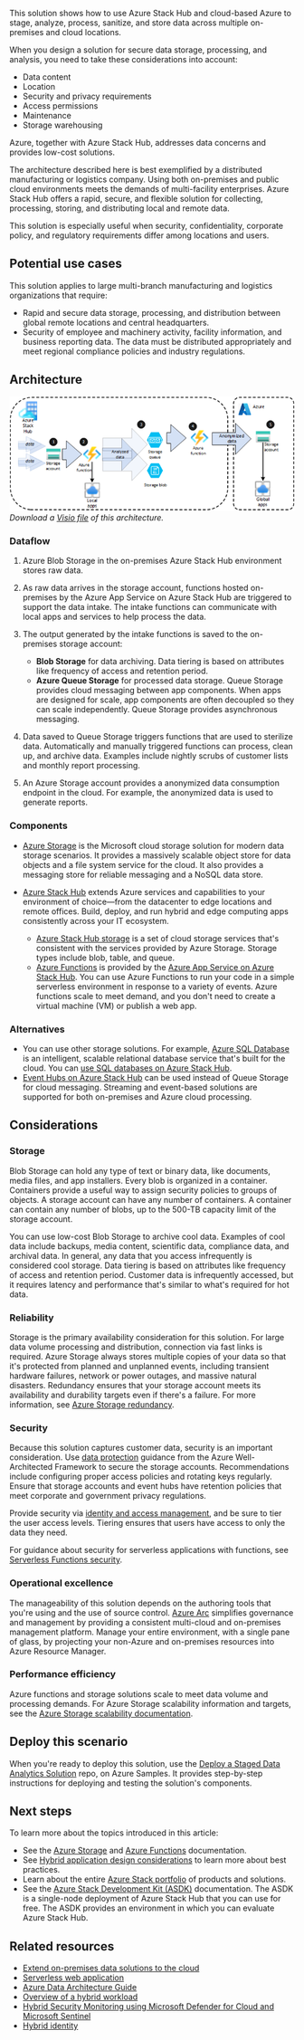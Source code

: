 This solution shows how to use Azure Stack Hub and cloud-based Azure to stage, analyze, process, sanitize, and store data across multiple on-premises and cloud locations.

When you design a solution for secure data storage, processing, and analysis, you need to take these considerations into account:

- Data content
- Location
- Security and privacy requirements
- Access permissions
- Maintenance
- Storage warehousing

Azure, together with Azure Stack Hub, addresses data concerns and provides low-cost solutions. 

The architecture described here is best exemplified by a distributed manufacturing or logistics company. Using both on-premises and public cloud environments meets the demands of multi-facility enterprises. Azure Stack Hub offers a rapid, secure, and flexible solution for collecting, processing, storing, and distributing local and remote data. 

This solution is especially useful when security, confidentiality, corporate policy, and regulatory requirements differ among locations and users.

## Potential use cases

This solution applies to large multi-branch manufacturing and logistics organizations that require:

- Rapid and secure data storage, processing, and distribution between global remote locations and central headquarters.
- Security of employee and machinery activity, facility information, and business reporting data. The data must be distributed appropriately and meet regional compliance policies and industry regulations.

## Architecture

![Diagram that shows an architecture for staging, analyzing, processing, sanitizing, and storing data across multiple on-premises and cloud locations.](../hybrid/media/hybrid-tiered-data-analytics.png)  
_Download a [Visio file](https://arch-center.azureedge.net/hybrid-tiered-data-analytics.vsdx) of this architecture._

### Dataflow

1. Azure Blob Storage in the on-premises Azure Stack Hub environment stores raw data. 
1. As raw data arrives in the storage account, functions hosted on-premises by the Azure App Service on Azure Stack Hub are triggered to support the data intake. The intake functions can communicate with local apps and services to help process the data.
1. The output generated by the intake functions is saved to the on-premises storage account:

   - **Blob Storage** for data archiving. Data tiering is based on attributes like frequency of access and retention period. 
   - **Azure Queue Storage** for processed data storage. Queue Storage provides cloud messaging between app components. When apps are designed for scale, app components are often decoupled so they can scale independently. Queue Storage provides asynchronous messaging.

1. Data saved to Queue Storage triggers functions that are used to sterilize data. Automatically and manually triggered functions can process, clean up, and archive data. Examples include nightly scrubs of customer lists and monthly report processing.

1. An Azure Storage account provides a anonymized data consumption endpoint in the cloud. For example, the anonymized data is used to generate reports.

### Components

- [Azure Storage](https://azure.microsoft.com/product-categories/storage) is the Microsoft cloud storage solution for modern data storage scenarios. It provides a massively scalable object store for data objects and a file system service for the cloud. It also provides a messaging store for reliable messaging and a NoSQL data store.  
- [Azure Stack Hub](https://azure.microsoft.com/products/azure-stack/hub) extends Azure services and capabilities to your environment of choice—from the datacenter to edge locations and remote offices. Build, deploy, and run hybrid and edge computing apps consistently across your IT ecosystem.

  - [Azure Stack Hub storage](/azure-stack/user/azure-stack-storage-overview) is a set of cloud storage services that's consistent with the services provided by Azure Storage. Storage types include blob, table, and queue.
  - [Azure Functions](https://azure.microsoft.com/services/functions) is provided by the [Azure App Service on Azure Stack Hub](/azure-stack/operator/azure-stack-app-service-overview). You can use Azure Functions to run your code in a simple serverless environment in response to a variety of events. Azure functions scale to meet demand, and you don't need to create a virtual machine (VM) or publish a web app.

### Alternatives

- You can use other storage solutions. For example, [Azure SQL Database](https://azure.microsoft.com/products/azure-sql/database) is an intelligent, scalable relational database service that's built for the cloud. You can [use SQL databases on Azure Stack Hub](/azure-stack/operator/azure-stack-sql-resource-provider).
- [Event Hubs on Azure Stack Hub](/azure-stack/operator/event-hubs-rp-overview) can be used instead of Queue Storage for cloud messaging. Streaming and event-based solutions are supported for both on-premises and Azure cloud processing.

## Considerations

### Storage
Blob Storage can hold any type of text or binary data, like documents, media files, and app installers. Every blob is organized in a container. Containers provide a useful way to assign security policies to groups of objects. A storage account can have any number of containers. A container can contain any number of blobs, up to the 500-TB capacity limit of the storage account.

You can use low-cost Blob Storage to archive cool data. Examples of cool data include backups, media content, scientific data, compliance data, and archival data. In general, any data that you access infrequently is considered cool storage. Data tiering is based on attributes like frequency of access and retention period. Customer data is infrequently accessed, but it requires latency and performance that's similar to what's required for hot data.

### Reliability

Storage is the primary availability consideration for this solution. For large data volume processing and distribution, connection via fast links is required. Azure Storage always stores multiple copies of your data so that it's protected from planned and unplanned events, including transient hardware failures, network or power outages, and massive natural disasters. Redundancy ensures that your storage account meets its availability and durability targets even if there's a failure. For more information, see [Azure Storage redundancy](/azure/storage/common/storage-redundancy).

### Security

Because this solution captures customer data, security is an important consideration. Use [data protection](/azure/architecture/framework/security/design-storage) guidance from the Azure Well-Architected Framework to secure the storage accounts. Recommendations include configuring proper access policies and rotating keys regularly. Ensure that storage accounts and event hubs have retention policies that meet corporate and government privacy regulations.

Provide security via [identity and access management](/azure/architecture/framework/security/design-identity), and be sure to tier the user access levels. Tiering ensures that users have access to only the data they need.

For guidance about security for serverless applications with functions, see [Serverless Functions security](../../serverless-quest/functions-app-security.md).

### Operational excellence

The manageability of this solution depends on the authoring tools that you're using and the use of source control.
[Azure Arc](/azure/azure-arc/overview) simplifies governance and management by providing a consistent multi-cloud and on-premises management platform. Manage your entire environment, with a single pane of glass, by projecting your non-Azure and on-premises resources into Azure Resource Manager.

### Performance efficiency

Azure functions and storage solutions scale to meet data volume and processing demands. For Azure Storage scalability information and targets, see the [Azure Storage scalability documentation](/azure/storage/common/scalability-targets-standard-account).

## Deploy this scenario

When you're ready to deploy this solution, use the [Deploy a Staged Data Analytics Solution](https://aka.ms/tiereddatadeploy) repo, on Azure Samples. It provides step-by-step instructions for deploying and testing the solution's components.

## Next steps

To learn more about the topics introduced in this article:

- See the [Azure Storage](/azure/storage) and [Azure Functions](/azure/azure-functions) documentation. 
- See [Hybrid application design considerations](/hybrid/app-solutions/overview-app-design-considerations) to learn more about best practices.
- Learn about the entire [Azure Stack portfolio](/azure-stack) of products and solutions.
- See the [Azure Stack Development Kit (ASDK)](/azure-stack/asdk) documentation. The ASDK is a single-node deployment of Azure Stack Hub that you can use for free. The ASDK provides an environment in which you can evaluate Azure Stack Hub.

## Related resources

- [Extend on-premises data solutions to the cloud](../../data-guide/scenarios/hybrid-on-premises-and-cloud.md)
- [Serverless web application](../../reference-architectures/serverless/web-app.yml)
- [Azure Data Architecture Guide](../../data-guide/index.md)
- [Overview of a hybrid workload](/azure/architecture/framework/hybrid/hybrid-overview)
- [Hybrid Security Monitoring using Microsoft Defender for Cloud and Microsoft Sentinel](../../hybrid/hybrid-security-monitoring.yml)
- [Hybrid identity](/azure/architecture/solution-ideas/articles/hybrid-identity)
